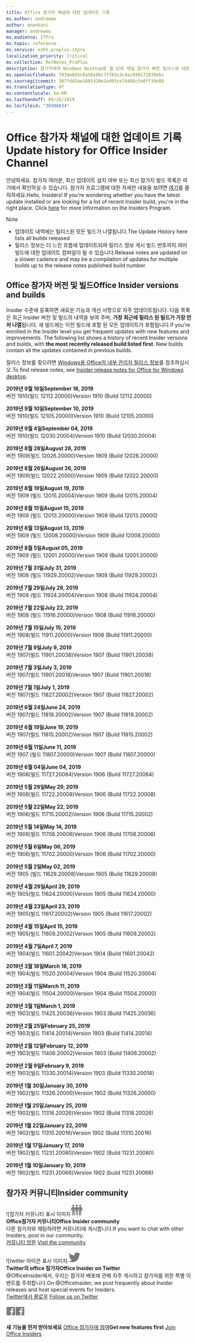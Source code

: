 ```yaml
---
title: Office 참가자 채널에 대한 업데이트 기록
ms.author: andrewmo
author: anankani
manager: andrewmo
ms.audience: ITPro
ms.topic: reference
ms.service: o365-proplus-itpro
localization_priority: Critical
ms.collection: RelNotes_ProPlus
description: 참가자에게 Windows Desktop용 월 단위 채널 참가자 빠른 릴리스에 대한 업데이트 내역을 제공합니다.
ms.openlocfilehash: f83de6b5c8a56e0bc7ff83c3c4ac039171839ebc
ms.sourcegitcommit: 387fdd3ae168f420e1ed93ce7d486c5e0ff39e88
ms.translationtype: HT
ms.contentlocale: ko-KR
ms.lasthandoff: 09/16/2019
ms.locfileid: "36998634"
---
```

# <a name="update-history-for-office-insider-channel"></a><span data-ttu-id="09ded-103">Office 참가자 채널에 대한 업데이트 기록</span><span class="sxs-lookup"><span data-stu-id="09ded-103">Update history for Office Insider Channel</span></span>

<span data-ttu-id="09ded-p101">안녕하세요. 참가자 여러분, 최신 업데이트 설치 여부 또는 최신 참가지 빌드 목록은 여기에서 확인하실 수 있습니다. 참가자 프로그램에 대한 자세한 내용을 보려면 [여기](https://insider.office.com/)를 클릭하세요.</span><span class="sxs-lookup"><span data-stu-id="09ded-p101">Hello, Insiders! If you're wondering whether you have the latest update installed or are looking for a list of recent Insider build, you're in the right place. Click [here](https://insider.office.com/) for more information on the Insiders Program.</span></span>

> [!NOTE]
> - <span data-ttu-id="09ded-107">업데이트 내역에는 릴리스된 모든 빌드가 나열됩니다.</span><span class="sxs-lookup"><span data-stu-id="09ded-107">The Update History here lists all builds released</span></span>
> - <span data-ttu-id="09ded-108">릴리스 정보는 더 느린 흐름에 업데이트되며 릴리스 정보 게시 빌드 번호까지 여러 빌드에 대한 업데이트 컴파일이 될 수 있습니다.</span><span class="sxs-lookup"><span data-stu-id="09ded-108">Release notes are updated on a slower cadence and may be a compilation of updates for multiple builds up to the release notes published build number.</span></span>

## <a name="office-insider-versions-and-builds"></a><span data-ttu-id="09ded-109">Office 참가자 버전 및 빌드</span><span class="sxs-lookup"><span data-stu-id="09ded-109">Office Insider versions and builds</span></span>

<span data-ttu-id="09ded-p102">Insider 수준에 등록하면 새로운 기능과 개선 사항으로 자주 업데이트됩니다. 다음 목록은 최근 Insider 버전 및 빌드의 내역을 보여 주며, **가장 최근에 릴리스 된 빌드가 가장 먼저 나열**됩니다. 새 빌드에는 이전 빌드에 포함 된 모든 업데이트가 포함됩니다.</span><span class="sxs-lookup"><span data-stu-id="09ded-p102">If you're enrolled in the Insider level you get frequent updates with new features and improvements. The following list shows a history of recent Insider versions and builds, with **the most recently released build listed first**. New builds contain all the updates contained in previous builds.</span></span> 

<span data-ttu-id="09ded-113">릴리스 정보를 찾으려면 [Windows용 Office의 내부 관리자 릴리스 정보](https://docs.microsoft.com/ko-KR/OfficeUpdates/release-notes-office-insider)를 참조하십시오.</span><span class="sxs-lookup"><span data-stu-id="09ded-113">To find release notes, see [Insider release notes for Office for Windows desktop](https://docs.microsoft.com/ko-KR/OfficeUpdates/release-notes-office-insider).</span></span>

[//]: # (제거하지 마세요)

<span data-ttu-id="09ded-115">**2019년 9월 16일**</span><span class="sxs-lookup"><span data-stu-id="09ded-115">**September 16, 2019**</span></span><br/>
<span data-ttu-id="09ded-116">버전 1910(빌드 12112.20000)</span><span class="sxs-lookup"><span data-stu-id="09ded-116">Version 1910 (Build 12112.20000)</span></span><br/>

<span data-ttu-id="09ded-117">**2019년 9월 10일**</span><span class="sxs-lookup"><span data-stu-id="09ded-117">**September 10, 2019**</span></span><br/>
<span data-ttu-id="09ded-118">버전 1910(빌드 12105.20000)</span><span class="sxs-lookup"><span data-stu-id="09ded-118">Version 1910 (Build 12105.20000)</span></span><br/>

<span data-ttu-id="09ded-119">**2019년 9월 4일**</span><span class="sxs-lookup"><span data-stu-id="09ded-119">**September 04, 2019**</span></span><br/>
<span data-ttu-id="09ded-120">버전 1910(빌드 12030.20004)</span><span class="sxs-lookup"><span data-stu-id="09ded-120">Version 1910 (Build 12030.20004)</span></span><br/>

<span data-ttu-id="09ded-121">**2019년 8월 28일**</span><span class="sxs-lookup"><span data-stu-id="09ded-121">**August 28, 2019**</span></span><br/>
<span data-ttu-id="09ded-122">버전 1909(빌드 12026.20000)</span><span class="sxs-lookup"><span data-stu-id="09ded-122">Version 1909 (Build 12026.20000)</span></span><br/>

<span data-ttu-id="09ded-123">**2019년 8월 26일**</span><span class="sxs-lookup"><span data-stu-id="09ded-123">**August 26, 2019**</span></span><br/>
<span data-ttu-id="09ded-124">버전 1909(빌드 12022.20000)</span><span class="sxs-lookup"><span data-stu-id="09ded-124">Version 1909 (Build 12022.20000)</span></span><br/>

<span data-ttu-id="09ded-125">**2019년 8월 19일**</span><span class="sxs-lookup"><span data-stu-id="09ded-125">**August 19, 2019**</span></span><br/>
<span data-ttu-id="09ded-126">버전 1909 (빌드 12015.20004)</span><span class="sxs-lookup"><span data-stu-id="09ded-126">Version 1909 (Build 12015.20004)</span></span><br/>

<span data-ttu-id="09ded-127">**2019년 8월 15일**</span><span class="sxs-lookup"><span data-stu-id="09ded-127">**August 15, 2019**</span></span><br/>
<span data-ttu-id="09ded-128">버전 1909 (빌드 12013.20000)</span><span class="sxs-lookup"><span data-stu-id="09ded-128">Version 1909 (Build 12013.20000)</span></span><br/>

<span data-ttu-id="09ded-129">**2019년 8월 13일**</span><span class="sxs-lookup"><span data-stu-id="09ded-129">**August 13, 2019**</span></span><br/>
<span data-ttu-id="09ded-130">버전 1909 (빌드 12008.20000)</span><span class="sxs-lookup"><span data-stu-id="09ded-130">Version 1909 (Build 12008.20000)</span></span><br/>

<span data-ttu-id="09ded-131">**2019년 8월 5일**</span><span class="sxs-lookup"><span data-stu-id="09ded-131">**August 05, 2019**</span></span><br/>
<span data-ttu-id="09ded-132">버전 1909 (빌드 12001.20000)</span><span class="sxs-lookup"><span data-stu-id="09ded-132">Version 1909 (Build 12001.20000)</span></span><br/>

<span data-ttu-id="09ded-133">**2019년 7월 31일**</span><span class="sxs-lookup"><span data-stu-id="09ded-133">**July 31, 2019**</span></span><br/>
<span data-ttu-id="09ded-134">버전 1908 (빌드 11929.20002)</span><span class="sxs-lookup"><span data-stu-id="09ded-134">Version 1908 (Build 11929.20002)</span></span><br/>

<span data-ttu-id="09ded-135">**2019년 7월 29일**</span><span class="sxs-lookup"><span data-stu-id="09ded-135">**July 29, 2019**</span></span><br/>
<span data-ttu-id="09ded-136">버전 1908 (빌드 11924.20004)</span><span class="sxs-lookup"><span data-stu-id="09ded-136">Version 1908 (Build 11924.20004)</span></span><br/>

<span data-ttu-id="09ded-137">**2019년 7월 22일**</span><span class="sxs-lookup"><span data-stu-id="09ded-137">**July 22, 2019**</span></span><br/>
<span data-ttu-id="09ded-138">버전 1908 (빌드 11916.20000)</span><span class="sxs-lookup"><span data-stu-id="09ded-138">Version 1908 (Build 11916.20000)</span></span><br/>

<span data-ttu-id="09ded-139">**2019년 7월 15일**</span><span class="sxs-lookup"><span data-stu-id="09ded-139">**July 15, 2019**</span></span><br/>
<span data-ttu-id="09ded-140">버전 1908(빌드 11911.20000)</span><span class="sxs-lookup"><span data-stu-id="09ded-140">Version 1908 (Build 11911.20000)</span></span><br/>

<span data-ttu-id="09ded-141">**2019년 7월 9일**</span><span class="sxs-lookup"><span data-stu-id="09ded-141">**July 9, 2019**</span></span><br/>
<span data-ttu-id="09ded-142">버전 1907(빌드 11901.20038)</span><span class="sxs-lookup"><span data-stu-id="09ded-142">Version 1907 (Build 11901.20038)</span></span><br/>

<span data-ttu-id="09ded-143">**2019년 7월 3일**</span><span class="sxs-lookup"><span data-stu-id="09ded-143">**July 3, 2019**</span></span><br/>
<span data-ttu-id="09ded-144">버전 1907(빌드 11901.20018)</span><span class="sxs-lookup"><span data-stu-id="09ded-144">Version 1907 (Build 11901.20018)</span></span><br/>

<span data-ttu-id="09ded-145">**2019년 7월 1일**</span><span class="sxs-lookup"><span data-stu-id="09ded-145">**July 1, 2019**</span></span><br/>
<span data-ttu-id="09ded-146">버전 1907(빌드 11827.20002)</span><span class="sxs-lookup"><span data-stu-id="09ded-146">Version 1907 (Build 11827.20002)</span></span><br/>

<span data-ttu-id="09ded-147">**2019년 6월 24일**</span><span class="sxs-lookup"><span data-stu-id="09ded-147">**June 24, 2019**</span></span><br/>
<span data-ttu-id="09ded-148">버전 1907(빌드 11819.20002)</span><span class="sxs-lookup"><span data-stu-id="09ded-148">Version 1907 (Build 11819.20002)</span></span><br/>

<span data-ttu-id="09ded-149">**2019년 6월 19일**</span><span class="sxs-lookup"><span data-stu-id="09ded-149">**June 19, 2019**</span></span><br/>
<span data-ttu-id="09ded-150">버전 1907(빌드 11815.20002)</span><span class="sxs-lookup"><span data-stu-id="09ded-150">Version 1907 (Build 11815.20002)</span></span><br/>

<span data-ttu-id="09ded-151">**2019년 6월 11일**</span><span class="sxs-lookup"><span data-stu-id="09ded-151">**June 11, 2019**</span></span><br/>
<span data-ttu-id="09ded-152">버전 1907 (빌드 11807.20000)</span><span class="sxs-lookup"><span data-stu-id="09ded-152">Version 1907 (Build 11807.20000)</span></span><br/>

<span data-ttu-id="09ded-153">**2019년 6월 04일**</span><span class="sxs-lookup"><span data-stu-id="09ded-153">**June 04, 2019**</span></span><br/>
<span data-ttu-id="09ded-154">버전 1906(빌드 11727.20064)</span><span class="sxs-lookup"><span data-stu-id="09ded-154">Version 1906 (Build 11727.20064)</span></span><br/>


<span data-ttu-id="09ded-155">**2019년 5월 29일**</span><span class="sxs-lookup"><span data-stu-id="09ded-155">**May 29, 2019**</span></span><br/>
<span data-ttu-id="09ded-156">버전 1906(빌드 11722.20008)</span><span class="sxs-lookup"><span data-stu-id="09ded-156">Version 1906 (Build 11722.20008)</span></span><br/>

<span data-ttu-id="09ded-157">**2019년 5월 22일**</span><span class="sxs-lookup"><span data-stu-id="09ded-157">**May 22, 2019**</span></span><br/> <span data-ttu-id="09ded-158">버전 1906(빌드 11715.20002)</span><span class="sxs-lookup"><span data-stu-id="09ded-158">Version 1906 (Build 11715.20002)</span></span><br/> 

<span data-ttu-id="09ded-159">**2019년 5월 14일**</span><span class="sxs-lookup"><span data-stu-id="09ded-159">**May 14, 2019**</span></span><br/> <span data-ttu-id="09ded-160">버전 1906(빌드 11708.20006)</span><span class="sxs-lookup"><span data-stu-id="09ded-160">Version 1906 (Build 11708.20006)</span></span><br/>

<span data-ttu-id="09ded-161">**2019년 5월 6일**</span><span class="sxs-lookup"><span data-stu-id="09ded-161">**May 06, 2019**</span></span><br/>
<span data-ttu-id="09ded-162">버전 1906(빌드 11702.20000)</span><span class="sxs-lookup"><span data-stu-id="09ded-162">Version 1906 (Build 11702.20000)</span></span><br/>

<span data-ttu-id="09ded-163">**2019년 5월 2일**</span><span class="sxs-lookup"><span data-stu-id="09ded-163">**May 02, 2019**</span></span><br/>
<span data-ttu-id="09ded-164">버전 1905 (빌드 11629.20008)</span><span class="sxs-lookup"><span data-stu-id="09ded-164">Version 1905 (Build 11629.20008)</span></span><br/>

<span data-ttu-id="09ded-165">**2019년 4월 29일**</span><span class="sxs-lookup"><span data-stu-id="09ded-165">**April 29, 2019**</span></span><br/>
<span data-ttu-id="09ded-166">버전 1905(빌드 11624.20000)</span><span class="sxs-lookup"><span data-stu-id="09ded-166">Version 1905 (Build 11624.20000)</span></span><br/>

<span data-ttu-id="09ded-167">**2019년 4월 23일**</span><span class="sxs-lookup"><span data-stu-id="09ded-167">**April 23, 2019**</span></span><br/> <span data-ttu-id="09ded-168">버전 1905(빌드 11617.20002)</span><span class="sxs-lookup"><span data-stu-id="09ded-168">Version 1905 (Build 11617.20002)</span></span><br/>

<span data-ttu-id="09ded-169">**2019년 4월 15일**</span><span class="sxs-lookup"><span data-stu-id="09ded-169">**April 15, 2019**</span></span><br/> <span data-ttu-id="09ded-170">버전 1905(빌드 11609.20002)</span><span class="sxs-lookup"><span data-stu-id="09ded-170">Version 1905 (Build 11609.20002)</span></span><br/>

<span data-ttu-id="09ded-171">**2019년 4월 7일**</span><span class="sxs-lookup"><span data-stu-id="09ded-171">**April 7, 2019**</span></span><br/> <span data-ttu-id="09ded-172">버전 1904(빌드 11601.20042)</span><span class="sxs-lookup"><span data-stu-id="09ded-172">Version 1904 (Build 11601.20042)</span></span><br/>

<span data-ttu-id="09ded-173">**2019년 3월 18일**</span><span class="sxs-lookup"><span data-stu-id="09ded-173">**March 18, 2019**</span></span><br/> <span data-ttu-id="09ded-174">버전 1904(빌드 11520.20004)</span><span class="sxs-lookup"><span data-stu-id="09ded-174">Version 1904 (Build 11520.20004)</span></span><br/>

<span data-ttu-id="09ded-175">**2019년 3월 11일**</span><span class="sxs-lookup"><span data-stu-id="09ded-175">**March 11, 2019**</span></span><br/> <span data-ttu-id="09ded-176">버전 1904(빌드 11504.20000)</span><span class="sxs-lookup"><span data-stu-id="09ded-176">Version 1904 (Build 11504.20000)</span></span><br/>

<span data-ttu-id="09ded-177">**2019년 3월 1일**</span><span class="sxs-lookup"><span data-stu-id="09ded-177">**March 1, 2019**</span></span><br/> <span data-ttu-id="09ded-178">버전 1903(빌드 11425.20036)</span><span class="sxs-lookup"><span data-stu-id="09ded-178">Version 1903 (Build 11425.20036)</span></span><br/> 

<span data-ttu-id="09ded-179">**2019년 2월 25일**</span><span class="sxs-lookup"><span data-stu-id="09ded-179">**February 25, 2019**</span></span><br/> <span data-ttu-id="09ded-180">버전 1903(빌드 11414.20014)</span><span class="sxs-lookup"><span data-stu-id="09ded-180">Version 1903 (Build 11414.20014)</span></span><br/> 

<span data-ttu-id="09ded-181">**2019년 2월 12일**</span><span class="sxs-lookup"><span data-stu-id="09ded-181">**February 12, 2019**</span></span><br/> <span data-ttu-id="09ded-182">버전 1903(빌드 11406.20002)</span><span class="sxs-lookup"><span data-stu-id="09ded-182">Version 1903 (Build 11406.20002)</span></span><br/> 

<span data-ttu-id="09ded-183">**2019년 2월 9일**</span><span class="sxs-lookup"><span data-stu-id="09ded-183">**February 9, 2019**</span></span><br/> <span data-ttu-id="09ded-184">버전 1903(빌드 11330.20014)</span><span class="sxs-lookup"><span data-stu-id="09ded-184">Version 1903 (Build 11330.20014)</span></span><br/> 

<span data-ttu-id="09ded-185">**2019년 1월 30일**</span><span class="sxs-lookup"><span data-stu-id="09ded-185">**January 30, 2019**</span></span><br/> <span data-ttu-id="09ded-186">버전 1902(빌드 11326.20000)</span><span class="sxs-lookup"><span data-stu-id="09ded-186">Version 1902 (Build 11326.20000)</span></span><br/> 

<span data-ttu-id="09ded-187">**2019년 1월 25일**</span><span class="sxs-lookup"><span data-stu-id="09ded-187">**January 25, 2019**</span></span><br/> <span data-ttu-id="09ded-188">버전 1902(빌드 11316.20026)</span><span class="sxs-lookup"><span data-stu-id="09ded-188">Version 1902 (Build 11316.20026)</span></span><br/> 

<span data-ttu-id="09ded-189">**2019년 1월 22일**</span><span class="sxs-lookup"><span data-stu-id="09ded-189">**January 22, 2019**</span></span><br/> <span data-ttu-id="09ded-190">버전 1902(빌드 11310.20016)</span><span class="sxs-lookup"><span data-stu-id="09ded-190">Version 1902 (Build 11310.20016)</span></span><br/> 

<span data-ttu-id="09ded-191">**2019년 1월 17일**</span><span class="sxs-lookup"><span data-stu-id="09ded-191">**January 17, 2019**</span></span><br/> <span data-ttu-id="09ded-192">버전 1902(빌드 11231.20080)</span><span class="sxs-lookup"><span data-stu-id="09ded-192">Version 1902 (Build 11231.20080)</span></span><br/>

<span data-ttu-id="09ded-193">**2019년 1월 10일**</span><span class="sxs-lookup"><span data-stu-id="09ded-193">**January 10, 2019**</span></span><br/> <span data-ttu-id="09ded-194">버전 1902(빌드 11231.20066)</span><span class="sxs-lookup"><span data-stu-id="09ded-194">Version 1902 (build 11231.20066)</span></span><br/> 

## <a name="insider-community"></a><span data-ttu-id="09ded-195">참가자 커뮤니티</span><span class="sxs-lookup"><span data-stu-id="09ded-195">Insider community</span></span>

<span data-ttu-id="09ded-196">![참가자 커뮤니티 표시 이미지</span><span class="sxs-lookup"><span data-stu-id="09ded-196">![Image showing insider community.</span></span> ](images/insidercommunity.png) <br/>
<span data-ttu-id="09ded-197">**Office참가자 커뮤니티**</span><span class="sxs-lookup"><span data-stu-id="09ded-197">**Office Insider community**</span></span><br/> <span data-ttu-id="09ded-198">다른 참가자와 채팅하려면 커뮤니티에 게시합니다.</span><span class="sxs-lookup"><span data-stu-id="09ded-198">If you want to chat with other Insiders, post in our community.</span></span><br/><span data-ttu-id="09ded-199"> 
[커뮤니티 방문](https://go.microsoft.com/fwlink/?linkid=843493)</span><span class="sxs-lookup"><span data-stu-id="09ded-199"> 
[Visit the community](https://go.microsoft.com/fwlink/?linkid=843493)</span></span><br/> 

<span data-ttu-id="09ded-200">![twitter 아이콘 표시 이미지.</span><span class="sxs-lookup"><span data-stu-id="09ded-200">![Image showing twitter icon.</span></span> ](images/twitter.png)<br/>
<span data-ttu-id="09ded-201">**Twitter의 office 참가자**</span><span class="sxs-lookup"><span data-stu-id="09ded-201">**Office Insider on Twitter**</span></span><br/> <span data-ttu-id="09ded-202">@OfficeInsider에서, 우리는 참가자 배포에 관해 자주 게시하고 참가자를 위한 특별 이벤트를 주최합니다.</span><span class="sxs-lookup"><span data-stu-id="09ded-202">On @OfficeInsider, we post frequently about Insider releases and host special events for Insiders.</span></span><br/><span data-ttu-id="09ded-203"> 
[Twitter에서 팔로우](https://go.microsoft.com/fwlink/?linkid=717717)</span><span class="sxs-lookup"><span data-stu-id="09ded-203"> 
[Follow us on Twitter](https://go.microsoft.com/fwlink/?linkid=717717)</span></span><br/> 

<span data-ttu-id="09ded-204">[
  ![Facebook 아이콘을 보여주는 이미지](images/facebook.png)](https://www.facebook.com/sharer.php?u=https://support.office.com/ko-KR/article/Update-history-for-Office-Insider-for-Windows-desktop-64bbb317-972a-4933-8b82-cc866f0b067c)</span><span class="sxs-lookup"><span data-stu-id="09ded-204">[![Image showing Facebook icon. ](images/facebook.png)](https://www.facebook.com/sharer.php?u=https://support.office.com/en-us/article/Update-history-for-Office-Insider-for-Windows-desktop-64bbb317-972a-4933-8b82-cc866f0b067c)</span></span>


<span data-ttu-id="09ded-205">**새 기능을 먼저 받아보세요**
[Office 참가자에 참여](https://insider.office.com/)</span><span class="sxs-lookup"><span data-stu-id="09ded-205">**Get new features first**
[Join Office Insiders](https://insider.office.com/)</span></span>